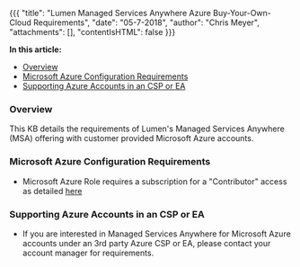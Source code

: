 {{{
    "title": "Lumen Managed Services Anywhere Azure Buy-Your-Own-Cloud Requirements", "date": "05-7-2018",
    "author": "Chris Meyer",
    "attachments": [],
    "contentIsHTML": false
}}}

**In this article:**
* [Overview](#overview)
* [Microsoft Azure Configuration Requirements](#microsoft-azure-configuration-requirements)
* [Supporting Azure Accounts in an CSP or EA](#supporting-azure-accounts-in-an-csp-or-ea)

### Overview  

This KB details the requirements of Lumen's Managed Services Anywhere (MSA) offering with customer provided Microsoft Azure accounts.

### Microsoft Azure Configuration Requirements

* Microsoft Azure Role requires a subscription for a "Contributor" access as detailed [here](https://www.ctl.io/knowledge-base/cloud-application-manager/deploying-anywhere/using-microsoft-azure#subscriptions)

### Supporting Azure Accounts in an CSP or EA

* If you are interested in Managed Services Anywhere for Microsoft Azure accounts under an 3rd party Azure CSP or EA, please contact your account manager for requirements.  
